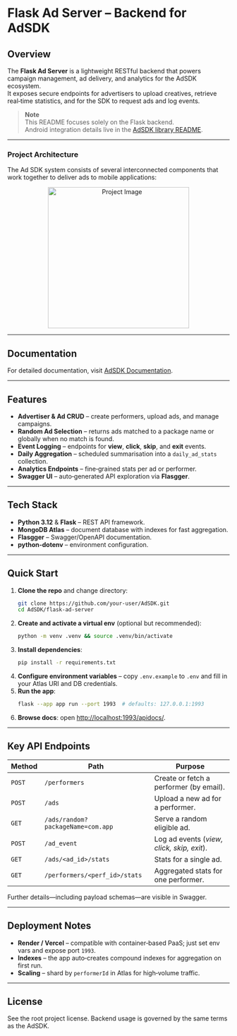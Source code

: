# Flask Ad Server – Backend for AdSDK

## Overview
The **Flask Ad Server** is a lightweight RESTful backend that powers campaign management, ad delivery, and analytics for the AdSDK ecosystem.  
It exposes secure endpoints for advertisers to upload creatives, retrieve real‑time statistics, and for the SDK to request ads and log events.

> **Note**  
> This README focuses solely on the Flask backend.  
> Android integration details live in the [AdSDK library README](../README.md).

---

### Project Architecture

The Ad SDK system consists of several interconnected components that work together to deliver ads to mobile applications:


<div align="center">
    <img src="https://github.com/user-attachments/assets/e4b1569d-e86d-41d7-a824-c2f7c30b42f0" alt="Project Image" width="320"/>
</div>

---

## Documentation

For detailed documentation, visit [AdSDK Documentation](https://nimib2.github.io/AdSDK/).

---

## Features

- **Advertiser & Ad CRUD** – create performers, upload ads, and manage campaigns.
- **Random Ad Selection** – returns ads matched to a package name or globally when no match is found.
- **Event Logging** – endpoints for **view**, **click**, **skip**, and **exit** events.
- **Daily Aggregation** – scheduled summarisation into a `daily_ad_stats` collection.
- **Analytics Endpoints** – fine‑grained stats per ad or performer.
- **Swagger UI** – auto‑generated API exploration via **Flasgger**.

---

## Tech Stack
- **Python 3.12** & **Flask** – REST API framework.
- **MongoDB Atlas** – document database with indexes for fast aggregation.
- **Flasgger** – Swagger/OpenAPI documentation.
- **python-dotenv** – environment configuration.

---

## Quick Start

1. **Clone the repo** and change directory:
   ```bash
   git clone https://github.com/your-user/AdSDK.git
   cd AdSDK/flask-ad-server
   ```
2. **Create and activate a virtual env** (optional but recommended):
   ```bash
   python -m venv .venv && source .venv/bin/activate
   ```
3. **Install dependencies**:
   ```bash
   pip install -r requirements.txt
   ```
4. **Configure environment variables** – copy `.env.example` to `.env` and fill in your Atlas URI and DB credentials.
5. **Run the app**:
   ```bash
   flask --app app run --port 1993  # defaults: 127.0.0.1:1993
   ```
6. **Browse docs**: open <http://localhost:1993/apidocs/>.

---

## Key API Endpoints
| Method | Path | Purpose |
| ------ | ------------------------------- | --------------------------------------------- |
| `POST` | `/performers` | Create or fetch a performer (by email). |
| `POST` | `/ads` | Upload a new ad for a performer. |
| `GET`  | `/ads/random?packageName=com.app` | Serve a random eligible ad. |
| `POST` | `/ad_event` | Log ad events (*view, click, skip, exit*). |
| `GET`  | `/ads/<ad_id>/stats` | Stats for a single ad. |
| `GET`  | `/performers/<perf_id>/stats` | Aggregated stats for one performer. |

Further details—including payload schemas—are visible in Swagger.

---

## Deployment Notes
- **Render / Vercel** – compatible with container‑based PaaS; just set env vars and expose port `1993`.
- **Indexes** – the app auto‑creates compound indexes for aggregation on first run.
- **Scaling** – shard by `performerId` in Atlas for high‑volume traffic.

---

## License
See the root project license. Backend usage is governed by the same terms as the AdSDK.

